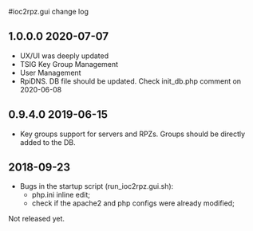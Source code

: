 #ioc2rpz.gui change log

## 1.0.0.0 2020-07-07
- UX/UI was deeply updated
- TSIG Key Group Management
- User Management
- RpiDNS. DB file should be updated. Check init_db.php  comment on 2020-06-08

## 0.9.4.0 2019-06-15
- Key groups support for servers and RPZs. Groups should be directly added to the DB. 

## 2018-09-23
- Bugs in the startup script (run_ioc2rpz.gui.sh):
	- php.ini inline edit;
	- check if the apache2 and php configs were already modified;

Not released yet.